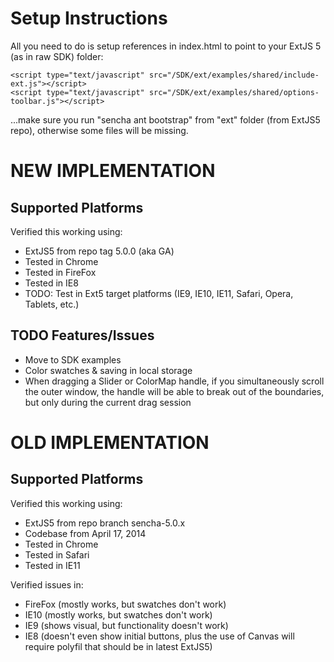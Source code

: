 # Setup Instructions

All you need to do is setup references in index.html to point to your ExtJS 5 (as in raw SDK) folder:

    <script type="text/javascript" src="/SDK/ext/examples/shared/include-ext.js"></script>
    <script type="text/javascript" src="/SDK/ext/examples/shared/options-toolbar.js"></script>

...make sure you run "sencha ant bootstrap" from "ext" folder (from ExtJS5 repo), otherwise some files will be missing.

# NEW IMPLEMENTATION

## Supported Platforms
Verified this working using:
* ExtJS5 from repo tag 5.0.0 (aka GA)
* Tested in Chrome
* Tested in FireFox
* Tested in IE8
* TODO: Test in Ext5 target platforms (IE9, IE10, IE11, Safari, Opera, Tablets, etc.)

## TODO Features/Issues
* Move to SDK examples
* Color swatches & saving in local storage
* When dragging a Slider or ColorMap handle, if you simultaneously scroll the outer window, the handle will be able to break out of the boundaries, but only during the current drag session

# OLD IMPLEMENTATION

## Supported Platforms
Verified this working using:
* ExtJS5 from repo branch sencha-5.0.x
* Codebase from April 17, 2014
* Tested in Chrome
* Tested in Safari
* Tested in IE11

Verified issues in:
* FireFox (mostly works, but swatches don't work)
* IE10 (mostly works, but swatches don't work)
* IE9 (shows visual, but functionality doesn't work)
* IE8 (doesn't even show initial buttons, plus the use of Canvas will require polyfil that should be in latest ExtJS5)